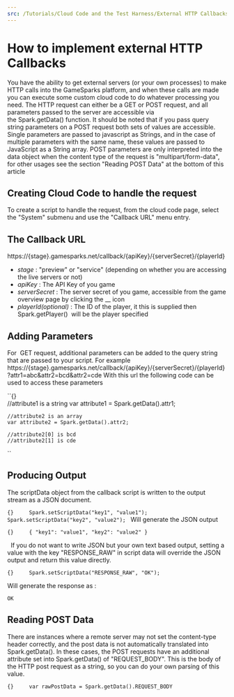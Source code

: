 ```yaml
---
src: /Tutorials/Cloud Code and the Test Harness/External HTTP Callbacks.md
---
```


# How to implement external HTTP Callbacks

You have the ability to get external servers (or your own processes) to make HTTP calls into the GameSparks platform, and when these calls are made you can execute some custom cloud code to do whatever processing you need. The HTTP request can either be a GET or POST request, and all parameters passed to the server are accessible via the Spark.getData() function. It should be noted that if you pass query string parameters on a POST request both sets of values are accessible. Single parameters are passed to javascript as Strings, and in the case of multiple parameters with the same name, these values are passed to JavaScript as a String array. POST parameters are only interpreted into the data object when the content type of the request is "multipart/form-data", for other usages see the section "Reading POST Data" at the bottom of this article

## Creating Cloud Code to handle the request

To create a script to handle the request, from the cloud code page, select the "System" submenu and use the "Callback URL" menu entry.

## The Callback URL

https://{stage}.gamesparks.net/callback/{apiKey}/{serverSecret}/{playerId}

  * *stage* : "preview" or "service" (depending on whether you are accessing the live servers or not)
  * *apiKey* : The API Key of you game
  * *serverSecret* : The server secret of you game, accessible from the game overview page by clicking the __ icon
  * *playerId(optional)* : The ID of the player, it this is supplied then Spark.getPlayer()  will be the player specified

## Adding Parameters

For  GET request, additional parameters can be added to the query string that are passed to your script. For example https://{stage}.gamesparks.net/callback/{apiKey}/{serverSecret}/{playerId}?attr1=abc&attr2=bcd&attr2=cde With this url the following code can be used to access these parameters

``{}    
    //attribute1 is a string
    var attribute1 = Spark.getData().attr1;

    //attribute2 is an array
    var attribute2 = Spark.getData().attr2;

    //attribute2[0] is bcd
    //attribute2[1] is cde
``

## Producing Output

The scriptData object from the callback script is written to the output stream as a JSON document.

``{}    
    Spark.setScriptData("key1", "value1");
    Spark.setScriptData("key2", "value2");
``
Will generate the JSON output

``{}    
    {
        "key1": "value1",
        "key2": "value2"
    }
``

  If you do not want to write JSON but your own text based output, setting a value with the key "RESPONSE_RAW" in script data will override the JSON output and return this value directly.

``{}    
    Spark.setScriptData("RESPONSE_RAW", "OK");
``

Will generate the response as :


    OK

## Reading POST Data

There are instances where a remote server may not set the content-type header correctly, and the post data is not automatically translated into Spark.getData(). In these cases, the POST requests have an additional attribute set into Spark.getData() of "REQUEST_BODY". This is the body of the HTTP post request as a string, so you can do your own parsing of this value.

``{}    
    var rawPostData = Spark.getData().REQUEST_BODY
    ``
